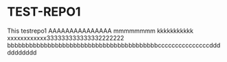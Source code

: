 # TEST-REPO1
This testrepo1
AAAAAAAAAAAAAAA mmmmmmmm kkkkkkkkkkk xxxxxxxxxxxx333333333333332222222
bbbbbbbbbbbbbbbbbbbbbbbbbbbbbbbbbbbbbbbbbcccccccccccccccddddddddddd
